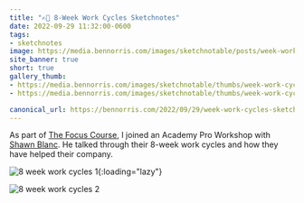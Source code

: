 ```yaml
---
title: "✍🏻 8-Week Work Cycles Sketchnotes"
date: 2022-09-29 11:32:00-0600
tags:
- sketchnotes
image: https://media.bennorris.com/images/sketchnotable/posts/week-work-cycles-1.jpg
site_banner: true
short: true
gallery_thumb:
- https://media.bennorris.com/images/sketchnotable/thumbs/week-work-cycles-1.jpg
- https://media.bennorris.com/images/sketchnotable/thumbs/week-work-cycles-2.jpg

canonical_url: https://bennorris.com/2022/09/29/week-work-cycles-sketchnotes
---
```


As part of [The Focus Course](https://thefocuscourse.com/), I joined an Academy Pro Workshop with [Shawn Blanc](https://shawnblanc.net). He talked through their 8-week work cycles and how they have helped their company.

![8 week work cycles 1](https://media.bennorris.com/images/sketchnotable/posts/week-work-cycles-1.jpg){:loading="lazy"}

![8 week work cycles 2](https://media.bennorris.com/images/sketchnotable/posts/week-work-cycles-2.jpg)




